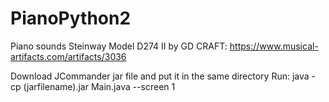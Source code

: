 # PianoPython2
Piano sounds Steinway Model D274 II by GD CRAFT:
https://www.musical-artifacts.com/artifacts/3036

Download JCommander jar file and put it in the same directory
Run:
java -cp (jarfilename).jar Main.java --screen 1
